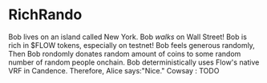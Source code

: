 # RichRando

Bob lives on an island called New York. 
Bob *walks* on Wall Street! 
Bob is rich in $FLOW tokens, especially on testnet! 
Bob feels generous randomly, 
Then Bob rondomly donates random amount of coins to some random number of random people onchain. 
Bob deterministically uses Flow's native VRF in Candence. 
Therefore, Alice says:"Nice." 
Cowsay : TODO
